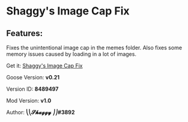 # Shaggy's Image Cap Fix

## Features:

Fixes the unintentional image cap in the memes folder. Also fixes some memory issues caused by loading in a lot of images.

Get it: [Shaggy's Image Cap Fix](https://github.com/DesktopGooseUnofficial/ResourceHub/releases/download/icf-1.0/ImageCapFixGoose.zip)

Goose Version: **v0.21**

Version ID: **8489497**

Mod Version: **v1.0**

Author: **⎝⎝𝓢𝓱𝓪𝓰𝓰𝔂 ⎠⎠#3892**
